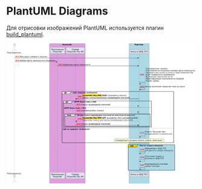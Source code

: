 # PlantUML Diagrams

Для отрисовки изображений PlantUML используется плагин [build_plantuml](https://pypi.org/project/mkdocs-build-plantuml-plugin/).

![file](diagrams/out/pay-api-payment01-ru.png)